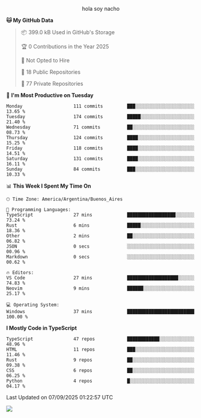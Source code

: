 <p align="center">hola soy nacho</p>

<!--START_SECTION:waka-->
**🐱 My GitHub Data** 

> 📦 399.0 kB Used in GitHub's Storage 
 > 
> 🏆 0 Contributions in the Year 2025
 > 
> 🚫 Not Opted to Hire
 > 
> 📜 18 Public Repositories 
 > 
> 🔑 77 Private Repositories 
 > 
📅 **I'm Most Productive on Tuesday** 

```text
Monday                   111 commits         ███░░░░░░░░░░░░░░░░░░░░░░   13.65 % 
Tuesday                  174 commits         █████░░░░░░░░░░░░░░░░░░░░   21.40 % 
Wednesday                71 commits          ██░░░░░░░░░░░░░░░░░░░░░░░   08.73 % 
Thursday                 124 commits         ████░░░░░░░░░░░░░░░░░░░░░   15.25 % 
Friday                   118 commits         ████░░░░░░░░░░░░░░░░░░░░░   14.51 % 
Saturday                 131 commits         ████░░░░░░░░░░░░░░░░░░░░░   16.11 % 
Sunday                   84 commits          ███░░░░░░░░░░░░░░░░░░░░░░   10.33 % 
```


📊 **This Week I Spent My Time On** 

```text
🕑︎ Time Zone: America/Argentina/Buenos_Aires

💬 Programming Languages: 
TypeScript               27 mins             ██████████████████░░░░░░░   73.24 % 
Rust                     6 mins              █████░░░░░░░░░░░░░░░░░░░░   18.36 % 
Other                    2 mins              ██░░░░░░░░░░░░░░░░░░░░░░░   06.82 % 
JSON                     0 secs              ░░░░░░░░░░░░░░░░░░░░░░░░░   00.96 % 
Markdown                 0 secs              ░░░░░░░░░░░░░░░░░░░░░░░░░   00.62 % 

🔥 Editors: 
VS Code                  27 mins             ███████████████████░░░░░░   74.83 % 
Neovim                   9 mins              ██████░░░░░░░░░░░░░░░░░░░   25.17 % 

💻 Operating System: 
Windows                  37 mins             █████████████████████████   100.00 % 
```

**I Mostly Code in TypeScript** 

```text
TypeScript               47 repos            ████████████░░░░░░░░░░░░░   48.96 % 
HTML                     11 repos            ███░░░░░░░░░░░░░░░░░░░░░░   11.46 % 
Rust                     9 repos             ██░░░░░░░░░░░░░░░░░░░░░░░   09.38 % 
CSS                      6 repos             ██░░░░░░░░░░░░░░░░░░░░░░░   06.25 % 
Python                   4 repos             █░░░░░░░░░░░░░░░░░░░░░░░░   04.17 % 
```




 Last Updated on 07/09/2025 01:22:57 UTC
<!--END_SECTION:waka-->

![](http://moe-counter.es3n1n.eu/get/@nachoofg?name=nachoofg&theme=asoul&padding=7&offset=0&align=center&scale=1&pixelated=1&darkmode=auto)
